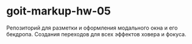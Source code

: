# goit-markup-hw-05
Репозиторий для разметки и оформления модального окна и его бекдропа. Создания переходов для всех эффектов ховера и фокуса.
